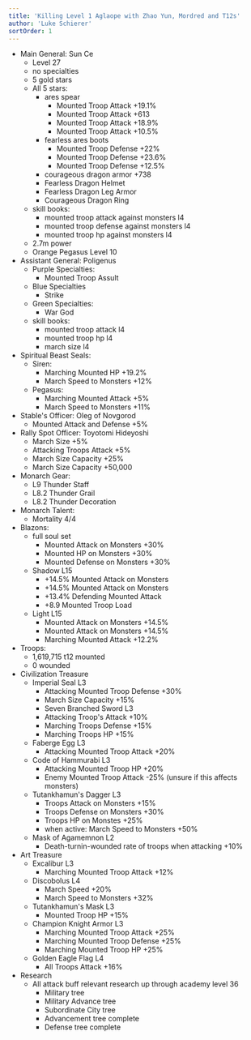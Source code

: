 ```yaml
---
title: 'Killing Level 1 Aglaope with Zhao Yun, Mordred and T12s'
author: 'Luke Schierer'
sortOrder: 1
---
```


* Main General: Sun Ce
  * Level 27
  * no specialties
  * 5 gold stars
  * All 5 stars: 
    * ares spear
      * Mounted Troop Attack +19.1%
      * Mounted Troop Attack +613
      * Mounted Troop Attack +18.9%
      * Mounted Troop Attack +10.5%
    * fearless ares boots
      * Mounted Troop Defense +22%
      * Mounted Troop Defense +23.6%
      * Mounted Troop Defense +12.5%
    * courageous dragon armor +738
    * Fearless Dragon Helmet
    * Fearless Dragon Leg Armor
    * Courageous Dragon Ring
  * skill books:
    * mounted troop attack against monsters l4
    * mounted troop defense against monsters l4
    * mounted troop hp against monsters l4
  * 2.7m power
  * Orange Pegasus Level 10
* Assistant General: Poligenus
  * Purple Specialties: 
    * Mounted Troop Assult
  * Blue Specialties
    * Strike
  * Green Specialties:
    * War God
  * skill books:
    * mounted troop attack l4
    * mounted troop hp l4
    * march size l4
* Spiritual Beast Seals:
  * Siren:
    * Marching Mounted HP +19.2%
    * March Speed to Monsters +12%
  * Pegasus:
    * Marching Mounted Attack +5%
    * March Speed to Monsters +11%
* Stable's Officer: Oleg of Novgorod
  * Mounted Attack and Defense +5%
* Rally Spot Officer: Toyotomi Hideyoshi
  * March Size +5%
  * Attacking Troops Attack +5%
  * March Size Capacity +25%
  * March Size Capacity +50,000
* Monarch Gear:
  * L9 Thunder Staff
  * L8.2 Thunder Grail
  * L8.2 Thunder Decoration
* Monarch Talent:
  * Mortality 4/4
* Blazons:
  * full soul set
    * Mounted Attack on Monsters +30%
    * Mounted HP on Monsters +30%
    * Mounted Defense on Monsters +30%
  * Shadow L15 
    * +14.5% Mounted Attack on Monsters
    * +14.5% Mounted Attack on Monsters
    * +13.4% Defending Mounted Attack
    * +8.9 Mounted Troop Load
  * Light L15
    * Mounted Attack on Monsters +14.5%
    * Mounted Attack on Monsters +14.5%
    * Marching Mounted Attack +12.2%
* Troops:
  * 1,619,715 t12 mounted
  * 0 wounded
* Civilization Treasure
  * Imperial Seal L3
    * Attacking Mounted Troop Defense +30%
    * March Size Capacity +15%
    * Seven Branched Sword L3
    * Attacking Troop's Attack +10%
    * Marching Troops Defense +15%
    * Marching Troops HP +15%
  * Faberge Egg L3
    * Attacking Mounted Troop Attack +20%
  * Code of Hammurabi L3
    * Attacking Mounted Troop HP +20%
    * Enemy Mounted Troop Attack -25% (unsure if this affects monsters)
  * Tutankhamun's Dagger L3
    * Troops Attack on Monsters +15%
    * Troops Defense on Monsters +30%
    * Troops HP on Monstes +25%
    * when active: March Speed to Monsters +50%
  * Mask of Agamemnon L2
    * Death-turnin-wounded rate of troops when attacking +10%
* Art Treasure
  * Excalibur L3
    * Marching Mounted Troop Attack +12%
  * Discobolus L4
    * March Speed +20%
    * March Speed to Monsters +32%
  * Tutankhamun's Mask L3
    * Mounted Troop HP +15%
  * Champion Knight Armor L3
    * Marching Mounted Troop Attack +25%
    * Marching Mounted Troop Defense +25%
    * Marching Mounted Troop HP +25%
  * Golden Eagle Flag L4
    * All Troops Attack +16%
* Research
  * All attack buff relevant research up through academy level 36
    * Military tree
    * Military Advance tree
    * Subordinate City tree
    * Advancement tree complete
    * Defense tree complete
